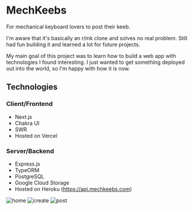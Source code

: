 # MechKeebs

For mechanical keyboard lovers to post their keeb.

I'm aware that it's basically an r/mk clone and solves no real problem. Still had fun building it and learned a lot for future projects.

My main goal of this project was to learn how to build a web app with technologies I found interesting. I just wanted to get something deployed out into the world, so I'm happy with how it is now.

## Technologies
### Client/Frontend
- Next.js
- Chakra UI
- SWR
- Hosted on Vercel

### Server/Backend
- Express.js
- TypeORM
- PostgreSQL
- Google Cloud Storage
- Hosted on Heroku (https://api.mechkeebs.com)

![home](https://user-images.githubusercontent.com/76453314/178122720-086e190d-5d84-4e12-b970-f6d37ec775aa.png)
![create](https://user-images.githubusercontent.com/76453314/178122737-fd3406c9-caae-4f9f-843e-c18ff6516261.png)
![post](https://user-images.githubusercontent.com/76453314/178122742-c980baae-670d-4da8-88ac-67c6580bb30d.png)
